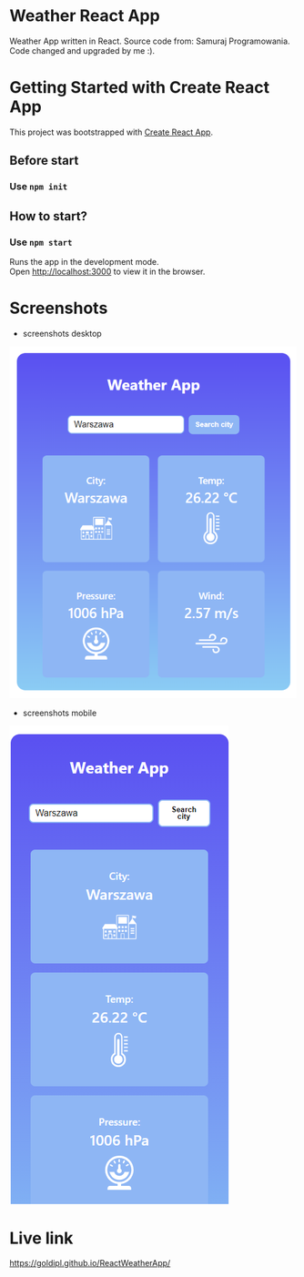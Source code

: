# Weather React App
Weather App written in React.
Source code from: Samuraj Programowania. Code changed and upgraded by me :).

# Getting Started with Create React App

This project was bootstrapped with [Create React App](https://github.com/facebook/create-react-app).

## Before start  
### Use `npm init`

## How to start?  
### Use `npm start`

Runs the app in the development mode.   
Open [http://localhost:3000](http://localhost:3000) to view it in the browser.

# Screenshots

* screenshots desktop   

![Screenshot](Screenshot_desktop.png) 

* screenshots mobile  

![Screenshot](Screenshot_mobile.png) 

# Live link
https://goldipl.github.io/ReactWeatherApp/